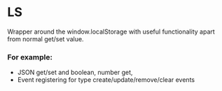 LS
==

Wrapper around the window.localStorage with useful functionality apart from normal get/set value. <br>
<h3>For example: </h3>
<ul>
<li>JSON get/set and boolean, number get, </li>
<li>Event registering for type create/update/remove/clear events</li>
</ul>

